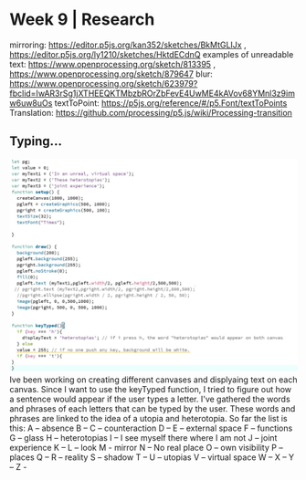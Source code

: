 # Week 9 | Research

mirroring: https://editor.p5js.org/kan352/sketches/BkMtGLIJx , https://editor.p5js.org/ly1210/sketches/HktdECdnQ
examples of unreadable text: https://www.openprocessing.org/sketch/813395 , https://www.openprocessing.org/sketch/879647
blur: https://www.openprocessing.org/sketch/623979?fbclid=IwAR3rSg1jXTHEEQKTMbzbROrZbFevE4UwME4kAVov68YMnl3z9imw6uw8uOs
textToPoint: https://p5js.org/reference/#/p5.Font/textToPoints
Translation: https://github.com/processing/p5.js/wiki/Processing-transition

## Typing...
<img src = "week9wip.JPG">
Ive been working on creating different canvases and displyaing text on each canvas. Since I want to use the keyTyped function, I tried to figure out how a sentence would appear if the user types a letter.
I've gathered the words and phrases of each letters that can be typed by the user. These words and phrases are linked to the idea of a utopia and heterotopia. So far the list is this:
A – absence
B – 
C – counteraction
D – 
E – external space
F – functions
G – glass
H – heterotopias
I – I see myself there where I am not
J – joint experience
K – 
L – look
M - mirror
N – No real place
O – own visibility
P – places
Q – 
R – reality
S – shadow
T – 
U – utopias
V – virtual space
W – 
X – 
Y – 
Z - 
